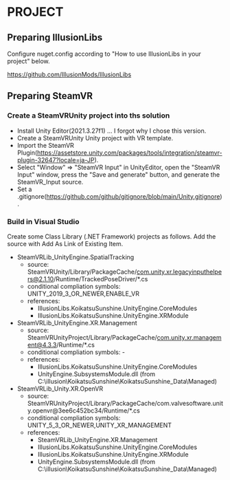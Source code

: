 # PROJECT
## Preparing IllusionLibs
Configure nuget.config according to "How to use IllusionLibs in your project" below.

https://github.com/IllusionMods/IllusionLibs

## Preparing SteamVR
### Create a SteamVRUnity project into ths solution
- Install Unity Editor(2021.3.27f1) ... I forgot why I chose this version.
- Create a SteamVRUnity Unity project with VR template.
- Import the SteamVR Plugin(https://assetstore.unity.com/packages/tools/integration/steamvr-plugin-32647?locale=ja-JP).
- Select "Window" ⇒ "SteamVR Input" in UnityEditor, open the "SteamVR Input" window, press the "Save and generate" button, and generate the SteamVR_Input source.
- Set a .gitignore(https://github.com/github/gitignore/blob/main/Unity.gitignore).

### Build in Visual Studio
Create some Class Library (.NET Framework) projects as follows.
Add the source with Add As Link of Existing Item.
- SteamVRLib_UnityEngine.SpatialTracking
  - source: SteamVRUnity/Library/PackageCache/com.unity.xr.legacyinputhelpers@2.1.10/Runtime/TrackedPoseDriver/*.cs
  - conditional compliation symbols: UNITY_2019_3_OR_NEWER,ENABLE_VR
  - references:
    - IllusionLibs.KoikatsuSunshine.UnityEngine.CoreModules
    - IllusionLibs.KoikatsuSunshine.UnityEngine.XRModule
- SteamVRLib_UnityEngine.XR.Management
  - source: SteamVRUnityProject/Library/PackageCache/com.unity.xr.management@4.3.3/Runtime/*.cs
  - conditional compliation symbols: -
  - references:
    - IllusionLibs.KoikatsuSunshine.UnityEngine.CoreModules
    - UnityEngine.SubsystemsModule.dll (from C:\illusion\KoikatsuSunshine\KoikatsuSunshine_Data\Managed)
- SteamVRLib_Unity.XR.OpenVR
  - source: SteamVRUnityProject/Library/PackageCache/com.valvesoftware.unity.openvr@3ee6c452bc34/Runtime/*.cs
  - conditional compliation symbols: UNITY_5_3_OR_NEWER,UNITY_XR_MANAGEMENT
  - references:
    - SteamVRLib_UnityEngine.XR.Management
    - IllusionLibs.KoikatsuSunshine.UnityEngine.CoreModules
    - IllusionLibs.KoikatsuSunshine.UnityEngine.XRModule
    - UnityEngine.SubsystemsModule.dll (from C:\illusion\KoikatsuSunshine\KoikatsuSunshine_Data\Managed)
